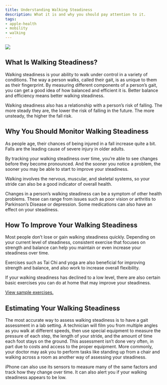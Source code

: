```yaml
---
title: Understanding Walking Steadiness
description: What it is and why you should pay attention to it.
tags:
- apple-health
- mobility
- walking
---
```


![](/images/apple-health/UnderstandingWalkingSteadiness_Article_Illustration.jpg)


## What Is Walking Steadiness?

Walking steadiness is your ability to walk under control in a variety of conditions. The way a person walks, called their gait, is as unique to them as their fingerprint. By measuring different components of a person’s gait, you can get a good idea of how balanced and efficient it is. Better balance and efficiency means better walking steadiness.

Walking steadiness also has a relationship with a person’s risk of falling. The more steady they are, the lower the risk of falling in the future. The more unsteady, the higher the fall risk.

## Why You Should Monitor Walking Steadiness

As people age, their chances of being injured in a fall increase quite a bit. Falls are the leading cause of severe injury in older adults.

By tracking your walking steadiness over time, you’re able to see changes before they become pronounced. And the sooner you notice a problem, the sooner you may be able to start to improve your steadiness.

Walking involves the nervous, muscular, and skeletal systems, so your stride can also be a good indicator of overall health.

Changes in a person’s walking steadiness can be a symptom of other health problems. These can range from issues such as poor vision or arthritis to Parkinson’s Disease or depression. Some medications can also have an effect on your steadiness.

## How To Improve Your Walking Steadiness

Most people don’t lose or gain walking steadiness quickly. Depending on your current level of steadiness, consistent exercise that focuses on strength and balance can help you maintain or even increase your steadiness over time.

Exercises such as Tai Chi and yoga are also beneficial for improving strength and balance, and also work to increase overall flexibility.

If your walking steadiness has declined to a low level, there are also certain basic exercises you can do at home that may improve your steadiness.

[View sample exercises.](/apple-health/exercises-that-may-improve-walking-steadiness)

## Estimating Your Walking Steadiness

The most accurate way to assess walking steadiness is to have a gait assessment in a lab setting. A technician will film you from multiple angles as you walk at different speeds, then use special equipment to measure the pressure of each step, the length of your stride, and the amount of time each foot stays on the ground. This assessment isn’t done very often, in part due to costs and access to the proper equipment. More commonly, your doctor may ask you to perform tasks like standing up from a chair and walking across a room as another way of assessing your steadiness.

iPhone can also use its sensors to measure many of the same factors and track how they change over time. It can also alert you if your walking steadiness appears to be low.
